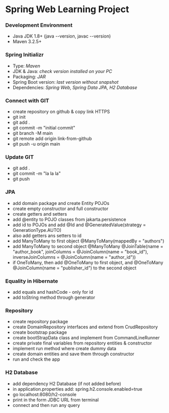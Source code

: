 <!--# Heading 1, ## Heading 2, ### Heading 3, **Bold**, *Italic* -->
# Spring Web Learning Project
### Development Environment
* Java JDK 1.8+ (java --version, javac --version)
* Maven 3.2.5+
### Spring Initializr
* Type: *Maven*
* JDK & Java: *check version installed on your PC*
* Packaging: *JAR*
* Spring Boot version: *last version without snapshot*
* Dependencies: *Spring Web, Spring Data JPA, H2 Database*
### Connect with GIT
* create repository on github & copy link HTTPS
* git init
* git add .
* git commit -m "initial commit"
* git branch -M main
* git remote add origin link-from-github
* git push -u origin main
### Update GIT
* git add .
* git commit -m "la la la"
* git push
### JPA
* add domain package and create Entity POJOs
* create empty constructor and full constructor
* create getters and setters 
* add @entity to POJO classes from jakarta.persistence
* add id to POJOs and add @Id and @GeneratedValue(strategy = GenerationType.AUTO)
* also add getters ans setters to id
* add ManyToMany to first object @ManyToMany(mappedBy = "authors")
* add ManyToMany to second object @ManyToMany @JoinTable(name = "author_book", joinColumns = @JoinColumn(name = "book_id"), inverseJoinColumns = @JoinColumn(name = "author_id"))
* if OneToMany, then add @OneToMany to first object, and @OneToMany @JoinColumn(name = "publisher_id") to the second object
### Equality in Hibernate
* add equals and hashCode - only for id 
* add toString method through generator 
### Repository
* create repository package
* create DomainRepository interfaces and extend from CrudRepository 
* create bootstrap package 
* create bootStrapData class and implement from CommandLineRunner
* create private final variables from repository entities & constructor 
* implement run method where create dummy data
* create domain entities and save them through constructor 
* run and check the app 
### H2 Database 
* add dependency H2 Database (if not added before)
* in application.properties add: spring.h2.console.enabled=true
* go localhost:8080/h2-console
* print in the form JDBC URL from terminal 
* connect and then run any query 


